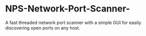 # NPS-Network-Port-Scanner-
A fast threaded network port scanner with a simple GUI for easily discovering open ports on any host.
